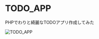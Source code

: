 # TODO_APP

PHPでわりと綺麗なTODOアプリ作成してみた

![TODO_APP](https://user-images.githubusercontent.com/70475997/104104446-92e1dd00-52eb-11eb-969e-fa824617bdcc.gif)
